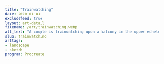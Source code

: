 ```yaml
---
title: "Trainwatching"
date: 2020-01-01
excludefeed: true
layout: art-detail
filename: /art/trainwatching.webp
alt_text: "A couple is trainwatching upon a balcony in the upper echelons of a town. The train is green with gold rooftops, and it's slowly inching it's way up higher."
slug: trainwatching
arttags:
- landscape
- sketch
program: Procreate
---
```

